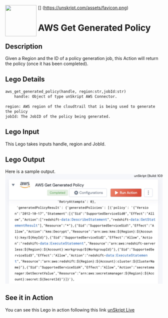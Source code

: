 [<img align="left" src="https://unskript.com/assets/favicon.png" width="100" height="100" style="padding-right: 5px">]
(https://unskript.com/assets/favicon.png)
<h1>AWS Get Generated Policy</h1>

## Description
Given a Region and the ID of a policy generation job, this Action will return the policy (once it has been completed).

## Lego Details
	aws_get_generated_policy(handle, region:str,jobId:str)
		handle: Object of type unSkript AWS Connector.

	region: AWS region of the cloudtrail that is being used to generate the policy
	jobId: The JobID of the policy being generated.


## Lego Input
This Lego takes inputs handle, region and JobId.

## Lego Output
Here is a sample output.
<img src="./1.jpg">

## See it in Action

You can see this Lego in action following this link [unSkript Live](https://us.app.unskript.io)